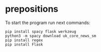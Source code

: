 # prepositions

To start the program run next commands:

```
pip install spacy flask werkzeug
python3 -m spacy download uk_core_news_sm
pip install regex
pip install Flask
```
